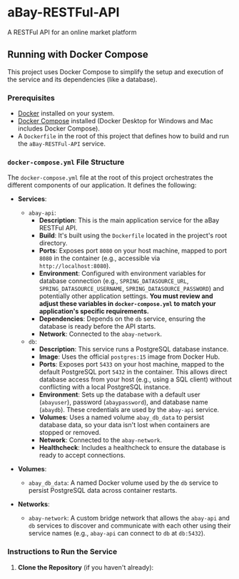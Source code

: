# aBay-RESTFul-API
A RESTFul API for an online market platform


## Running with Docker Compose

This project uses Docker Compose to simplify the setup and execution of the service and its dependencies (like a database).

### Prerequisites

*   [Docker](https://docs.docker.com/get-docker/) installed on your system.
*   [Docker Compose](https://docs.docker.com/compose/install/) installed (Docker Desktop for Windows and Mac includes Docker Compose).
*   A `Dockerfile` in the root of this project that defines how to build and run the `aBay-RESTFul-API` service.

### `docker-compose.yml` File Structure

The `docker-compose.yml` file at the root of this project orchestrates the different components of our application. It defines the following:

*   **Services**:
    *   `abay-api`:
        *   **Description**: This is the main application service for the aBay RESTFul API.
        *   **Build**: It's built using the `Dockerfile` located in the project's root directory.
        *   **Ports**: Exposes port `8080` on your host machine, mapped to port `8080` in the container (e.g., accessible via `http://localhost:8080`).
        *   **Environment**: Configured with environment variables for database connection (e.g., `SPRING_DATASOURCE_URL`, `SPRING_DATASOURCE_USERNAME`, `SPRING_DATASOURCE_PASSWORD`) and potentially other application settings. **You must review and adjust these variables in `docker-compose.yml` to match your application's specific requirements.**
        *   **Dependencies**: Depends on the `db` service, ensuring the database is ready before the API starts.
        *   **Network**: Connected to the `abay-network`.
    *   `db`:
        *   **Description**: This service runs a PostgreSQL database instance.
        *   **Image**: Uses the official `postgres:15` image from Docker Hub.
        *   **Ports**: Exposes port `5433` on your host machine, mapped to the default PostgreSQL port `5432` in the container. This allows direct database access from your host (e.g., using a SQL client) without conflicting with a local PostgreSQL instance.
        *   **Environment**: Sets up the database with a default user (`abayuser`), password (`abaypassword`), and database name (`abaydb`). These credentials are used by the `abay-api` service.
        *   **Volumes**: Uses a named volume `abay_db_data` to persist database data, so your data isn't lost when containers are stopped or removed.
        *   **Network**: Connected to the `abay-network`.
        *   **Healthcheck**: Includes a healthcheck to ensure the database is ready to accept connections.

*   **Volumes**:
    *   `abay_db_data`: A named Docker volume used by the `db` service to persist PostgreSQL data across container restarts.

*   **Networks**:
    *   `abay-network`: A custom bridge network that allows the `abay-api` and `db` services to discover and communicate with each other using their service names (e.g., `abay-api` can connect to `db` at `db:5432`).

### Instructions to Run the Service

1.  **Clone the Repository** (if you haven't already):